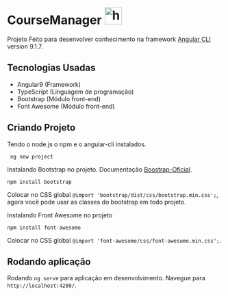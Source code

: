 # CourseManager  <img src="https://cdn.freebiesupply.com/logos/large/2x/angular-icon-logo-png-transparent.png" width="40" title="hover text">

Projeto Feito para desenvolver conhecimento na framework [Angular CLI](https://github.com/angular/angular-cli) version 9.1.7.

## Tecnologias Usadas

* Angular9 (Framework)
* TypeScript (Linguagem de programação)
* Bootstrap (Módulo front-end)
* Font Awesome (Módulo front-end)

## Criando Projeto

Tendo o node.js o npm e o angular-cli instalados.
``` 
 ng new project
```

Instalando Bootstrap no projeto. Documentação [Boostrap-Oficial](https://getbootstrap.com/).

```
npm install bootstrap
```
Colocar no CSS global `@import 'bootstrap/dist/css/bootstrap.min.css';`, agora você pode usar as classes do bootstrap em todo projeto.


Instalando Front Awesome no projeto
```
npm install font-awesome
```
Colocar no CSS global `@import 'font-awesome/css/font-awesome.min.css';`.

## Rodando aplicação

Rodando `ng serve` para aplicação em desenvolvimento. Navegue para `http://localhost:4200/`.

